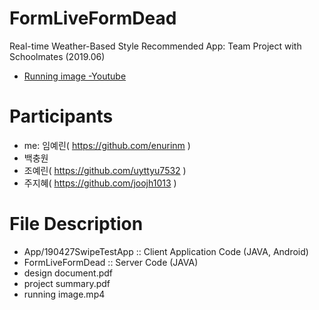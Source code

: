 # FormLiveFormDead

Real-time Weather-Based Style Recommended App: Team Project with Schoolmates (2019.06)
- [Running image -Youtube](https://youtu.be/Ie1JiVwIsrU)

# Participants

  - me: 임예린( https://github.com/enurinm )
  - 백충원
  - 조예린( https://github.com/uyttyu7532 )
  - 주지혜( https://github.com/joojh1013 )

# File Description

- App/190427SwipeTestApp :: Client Application Code (JAVA, Android)
- FormLiveFormDead :: Server Code (JAVA)
- design document.pdf
- project summary.pdf
- running image.mp4
